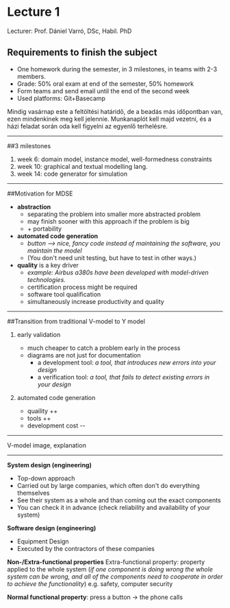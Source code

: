 # Lecture 1

Lecturer: Prof. Dániel Varró, DSc, Habil. PhD

## Requirements to finish the subject

 - One homework during the semester, in 3 milestones, in teams with 2-3 members.
 - Grade: 50% oral exam at end of the semester,  50% homework
 - Form teams and send email until the end of the second week
 - Used platforms: Git+Basecamp

Mindig vasárnap este a feltöltési határidő, de a beadás más időpontban van, ezen mindenkinek meg kell jelennie. Munkanaplót kell majd vezetni, és a házi feladat során oda kell figyelni az egyenlő terhelésre.

--------------------------------------

##3 milestones

 1. week 6: domain model, instance model, well-formedness constraints
 2. week 10: graphical and textual modelling lang.
 3. week 14: code generator for simulation

--------------------------------------

##Motivation for MDSE

- **abstraction**
	- separating the problem into smaller more abstracted problem
	- may finish sooner with this approach if the problem is big
	- \+ portability
- **automated code generation**
	- *button --> nice, fancy code instead of maintaining the software, you maintain the model*
	- (You don't need unit testing, but have to test in other ways.)
- **quality** is a key driver
	- *example: Airbus a380s have been developed with model-driven technologies.*
	- certification process might be required
	- software tool qualification
	- simultaneously increase productivity and quality 

-----

##Transition from traditional V-model to Y model
1. early validation
	- much cheaper to catch a problem early in the process
	- diagrams are not just for documentation
		- a development tool: *a tool, that introduces new errors into your design*
		- a verification tool: *a tool, that fails to detect existing errors in your design*

2. automated code generation
	- quaility ++
	- tools ++
	- development cost \-\-

------

V-model image, explanation

------

**System design (engineering)**
- Top-down approach
- Carried out by large companies, which often don't do everything themselves
- See their system as a whole and than coming out the exact components
- You can check it in advance (check reliability and availability of your system)

**Software design (engineering)**
- Equipment Design
- Executed by the contractors of these companies

**Non-/Extra-functional properties**
Extra-functional property: property applied to the whole system (*if one component is doing wrong the whole system can be wrong, and all of the components need to cooperate in order to achieve the functionality*) e.g. safety, computer security

**Normal functional property**: press a button -> the phone calls
